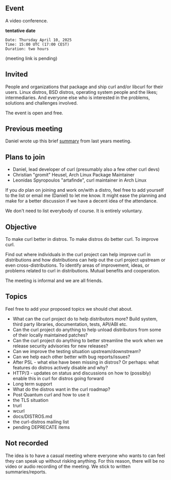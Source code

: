 ## Event

A video conference.

**tentative date**

    Date: Thursday April 10, 2025
    Time: 15:00 UTC (17:00 CEST)
    Duration: two hours

(meeting link is pending)

## Invited

People and organizations that package and ship curl and/or libcurl for their users. Linux distros, BSD distros, operating system people and the likes; intermediaries. And everyone else who is interested in the problems, solutions and challenges involved.

The event is open and free.

## Previous meeting

Daniel wrote up this brief [summary](https://daniel.haxx.se/blog/2024/03/25/curl-distro-report/) from last years meeting.

## Plans to join

- Daniel, lead developer of curl (presumably also a few other curl devs)
- Christian "gromit" Heusel, Arch Linux Package Maintainer
- Leonidas Spyropoulos "artafinde", curl maintainer in Arch Linux

If you *do* plan on joining and work on/with a distro, feel free to add yourself to the list or email me (Daniel) to let me know. It might ease the planning and make for a better discussion if we have a decent idea of the attendance.

We don't need to list everybody of course. It is entirely voluntary.

## Objective

To make curl better in distros. To make distros do better curl. To improve curl.

Find out where individuals in the curl project can help improve curl in distributions and how distributions can help out the curl project upstream or even cross-distributions. To identify areas of improvement, ideas, or problems related to curl in distributions. Mutual benefits and cooperation.

The meeting is informal and we are all friends. 

## Topics

Feel free to add your proposed topics we should chat about.

- What can the curl project do to help distributors more? Build system, third party libraries, documentation, tests, API/ABI etc.
- Can the curl project do anything to help unload distributors from some of their locally maintained patches?
- Can the curl project do anything to better streamline the work when we release security advisories for new releases?
- Can we improve the testing situation upstream/downstream?
- Can we help each other better with bug reports/issues?
- After PSL - what else have been missing in distros? Or perhaps: what features do distros actively disable and why?
- HTTP/3 - updates on status and discussions on how to (possibly) enable this in curl for distros going forward
- Long term support
- What do the distros want in the curl roadmap?
- Post Quantum curl and how to use it
- the TLS situation
- trurl
- wcurl
- docs/DISTROS.md
- the curl-distros mailing list
- pending DEPRECATE items

## Not recorded

The idea is to have a casual meeting where everyone who wants to can feel they can speak up without risking anything. For this reason, there will be no video or audio recording of the meeting. We stick to written summaries/reports.